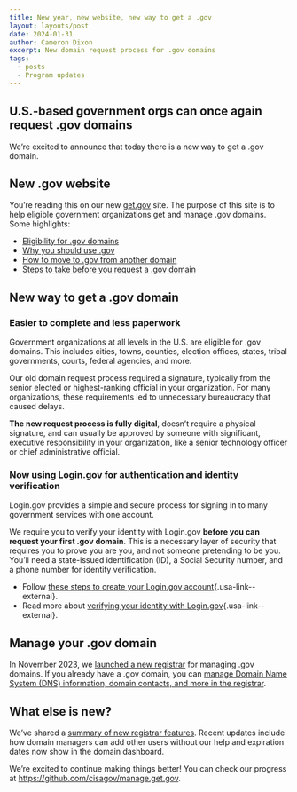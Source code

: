 ```yaml
---
title: New year, new website, new way to get a .gov
layout: layouts/post
date: 2024-01-31
author: Cameron Dixon
excerpt: New domain request process for .gov domains
tags:
  - posts
  - Program updates
---
```


## U.S.-based government orgs can once again request .gov domains

We’re excited to announce that today there is a new way to get a .gov domain.  

## New .gov website

You’re reading this on our new [get.gov](https://get.gov) site. The purpose of this site is to help eligible government organizations get and manage .gov domains. Some highlights:

- [Eligibility for .gov domains](../domains/eligibility/)
- [Why you should use .gov](../domains/benefits/)
- [How to move to .gov from another domain](..//domains/moving/)
- [Steps to take before you request a .gov domain](../domains/before/)

## New way to get a .gov domain

### Easier to complete and less paperwork

Government organizations at all levels in the U.S. are eligible for .gov domains. This includes cities, towns, counties, election offices, states, tribal governments, courts, federal agencies, and more. 

Our old domain request process required a signature, typically from the senior elected or highest-ranking official in your organization. For many organizations, these requirements led to unnecessary bureaucracy that caused delays. 

**The new request process is fully digital**, doesn’t require a physical signature, and can usually be approved by someone with significant, executive responsibility in your organization, like a senior technology officer or chief administrative official.

### Now using Login.gov for authentication and identity verification

Login.gov provides a simple and secure process for signing in to many government services with one account. 

We require you to verify your identity with Login.gov **before you can request your first .gov domain**. This is a necessary layer of security that requires you to prove you are you, and not someone pretending to be you. You’ll need a state-issued identification (ID), a Social Security number, and a phone number for identity verification.

- Follow [these steps to create your Login.gov account](https://login.gov/help/get-started/create-your-account/){.usa-link--external}.
- Read more about [verifying your identity with Login.gov](https://login.gov/help/verify-your-identity/how-to-verify-your-identity/){.usa-link--external}.

## Manage your .gov domain

In November 2023, we [launched a new registrar](../about/product/) for managing .gov domains. If you already have a .gov domain, you can [manage Domain Name System (DNS) information, domain contacts, and more in the registrar](../help/domain-management/). 

## What else is new?

We’ve shared a [summary of new registrar features](../about/product). Recent updates include how domain managers can add other users without our help and expiration dates now show in the domain dashboard. 

We’re excited to continue making things better! You can check our progress at <https://github.com/cisagov/manage.get.gov>. 

